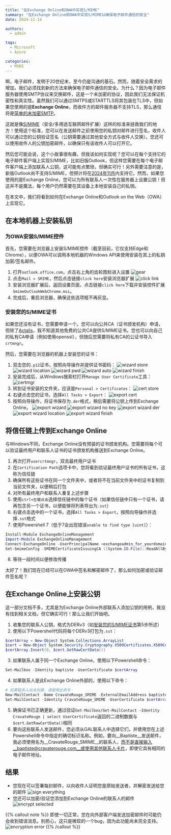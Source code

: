 ```yaml
---
title: "在Exchange Online和OWA中实现S/MIME"
summary: "在Exchange Online和OWA中实现S/MIME以确保电子邮件通信的安全"
date: 2024-11-14

authors:
  - admin

tags:
  - Microsoft
  - Azure

categories:
  - M365
---
```


啊，电子邮件，发明于20世纪末，至今仍是沟通的基石。然而，随着安全需求的增加，我们必须找到新的方法来确保电子邮件通信的安全。为什么？因为电子邮件服务器使用SMTP协议来交换邮件，这是一个未加密的协议，因此我们无法保证机密性和真实性。虽然我们可以通过SMTPS或STARTTLS将其包装在TLS中，但如果您使用的是**Exchange Online**，而收件方的邮件服务器不支持TLS，那么通信将是[简单的未加密SMTP](https://learn.microsoft.com/en-us/purview/exchange-online-uses-tls-to-secure-email-connections#tls-basics-for-microsoft-365-and-exchange-online)。

这就是像[S/MIME](https://en.wikipedia.org/wiki/S/MIME)（安全/多用途互联网邮件扩展）这样的标准来拯救我们的地方！使用这个标准，您可以在发送邮件之前使用您的私钥对邮件进行签名，收件人可以通过您的公钥验证签名（公钥需要通过其他安全方式与收件人交换）。您还可以使用收件人的公钥加密邮件，以确保只有该收件人可以打开它。

然后您可能会说，这个小故事很有趣，但我该如何实现呢？您可以在每个支持它的电子邮件客户端上实现S/MIME，比如旧版Outlook，但这样您需要在每个电子邮件客户端上添加联系人公钥，这可能有点繁琐，但确实可行！另外需要注意的是，新版Outlook尚不支持S/MIME，但预计将在[2024年11月](https://www.microsoft.com/en-us/microsoft-365/roadmap?filters=Outlook%2CDesktop%2CWeb&searchterms=s%2Fmime)内支持它。然而，如果您使用的是Exchange Online，您可以为所有联系人一次性在服务器上设置公钥！但这并不是魔法，每个用户仍然需要在其设备上本地安装自己的私钥。

在本文中，我们将看到如何在Exchange Online和Outlook on the Web（OWA）上实现它。

## 在本地机器上安装私钥
### 为OWA安装S/MIME控件
首先，您需要在浏览器上安装S/MIME控件（截至目前，它仅支持Edge和Chrome），以便OWA可以调用本地机器的Windows API来使用安装在其上的私钥加密/签名邮件。
1. 打开`outlook.office.com`，点击右上角的齿轮图标进入设置
![gear](smime/smime_control1.png)
2. 点击`Mail > SMIME`，然后点击链接`click here`安装浏览器扩展
![click link](smime/smime_control2.png)
3. 安装浏览器扩展后，返回设置页面，点击链接`click here`下载并安装控件扩展`SmimeOutlookWebChrome.msi`。
4. 完成后，重启浏览器，确保这些选项框不再灰显。

### 安装您的S/MIME证书
如果您还没有证书，您需要申请一个。您可以向公共CA（证书颁发机构）申请，但除了[Actalis](https://extrassl.actalis.it/portal/uapub/freemail?lang=en)，我不知道其他免费的公共CA提供S/MIME证书。您也可以向自己的私有CA申请（例如使用openssl），但随后您需要将私有CA的公证书导入`crtmngr`。

然后，您需要在浏览器的机器上安装您的证书：
1. 双击您的`.p12`证书，按照向导操作并提供证书密码：
![wizard store](smime/cert_install1.png)
![wizard location](smime/cert_install2.png)
![wizard pwd](smime/cert_install3.png)
![wizard auto](smime/cert_install4.png)
![wizard finish](smime/cert_install5.png)
2. 安装完成后，从Windows搜索栏打开`Manage User Certificate`工具：
![certmgr](smime/cert_install6.png)
3. 转到证书安装的文件夹，应该是`Personal > Certificates`：
![cert store](smime/cert_install7.png)
4. 右键点击您的证书，选择`All Tasks > Export`：
![export cert](smime/cert_install8.png)
5. 按照向导操作，将证书保存为`.der`格式，稍后需要将公钥上传到Exchange Online。
![export wizard](smime/cert_install9.png)
![export wizard no key](smime/cert_install10.png)
![export wizard der](smime/cert_install11.png)
![export wizard location](smime/cert_install12.png)
![export wizard finish](smime/cert_install13.png)

## 将信任链上传到Exchange Online
与Windows不同，Exchange Online没有预装的证书颁发机构。您需要将每个可以验证最终用户和联系人证书的证书颁发机构推送到Exchange Online。
1. 再次打开`usercrtmngr`，双击最终用户证书
2. 在`Certification Path`选项卡中，您将看到验证最终用户证书的所有证书，这称为信任链
3. 确保所有这些证书在同一个文件夹中，或者将不在当前文件夹中的证书复制到当前文件夹，以便稍后打包
4. 对所有最终用户和联系人重复上述步骤
5. 使用`ctrl+左键点击`选择信任链中的每个证书（如果信任链中只有一个证书，请再包含另一个证书，以便能够将列表导出为`.sst`）
6. 右键点击选中的一个证书，选择`All Tasks > Export`，按照向导操作并选择`.sst`格式
7. 使用Powershell 7（低于7会出现错误`unable to find type [uint]`）：
```ps1
Install-Module ExchangeOnlineManagement
Import-Module ExchangeOnlineManagement
Connect-ExchangeOnline -UserPrincipalName <exchangeadmin_for_yourdomain>
Set-SmimeConfig -SMIMECertificateIssuingCA ([System.IO.File]::ReadAllBytes('C:\Users\Gold\Downloads\chainOfTrust.sst'))
```
8. 等待一段时间以便修改传播

太好了！我们现在已经可以在OWA中签名和解密邮件了，那么如何加密或验证邮件签名呢？

## 在Exchange Online上安装公钥
这一部分文档不多，尤其是为Exchange Online外部联系人添加公钥的用例，我没有找到相关文档，但它确实可行！那么让我们开始吧。

1. 收集您的联系人公钥，格式为DERv3（如[安装您的S/MIME证书](#install-your-smime-certificate)第5步所述）
2. 使用以下Powershell代码将每个DERv3打包为`.sst`：
```ps1
$certArray = New-Object System.Collections.ArrayList
$cert = New-Object System.Security.Cryptography.X509Certificates.X509Certificate2("D:\Gold\Documents\VM-apps\baptiste@cravaterouge.com.cer") <- DERv3格式
$certArray.Insert(0, $cert.GetRawCertData())
```
3. 如果联系人属于同一个Exchange Online，使用以下Powershell命令：
```ps1
Set-Mailbox -Identity baptiste -UserCertificate $certArray
```
4. 如果联系人是此Exchange Online外部的，使用以下命令：
```ps1
# 如果联系人尚未创建，请使用此命令
New-MailContact -Name CravateRouge_SMIME -ExternalEmailAddress baptiste@cravaterouge.com
Set-MailContact -Identity CravateRouge_SMIME -UserCertificate $certArray
```
5. 确保证书已正确更新，通过验证`Get-Mailbox/Get-MailContact -Identity CravateRouge | select UserCertificate`返回的二进制数据与`$cert.GetRawCertData()`相同
6. 要向这些联系人发送邮件，您必须从GAL联系人中选择它们，并使用您在上述Powershell命令中指定的确切标识名称。例如，要向__Baptiste__发送邮件，我必须使用名为__CravateRouge_SMIME__的联系人，而不是直接输入__baptiste@cravaterouge.com__或使用其他联系人卡片，即使它具有相同的电子邮件地址。

## 结果
- 您现在可以签署每封邮件，以向收件人证明您是原始发送者，并解密发送给您的邮件
![sign everything](smime/sign_everything.png)
- 您还可以加密/验证您添加到Exchange Online的联系人的邮件
![encrypt selected](smime/encrypt_whitelisted.png)

{{% callout note %}}
即使一切正常，您在向外部客户端发送加密邮件时可能仍会收到错误消息。别担心，这只是微软的一个bug，因为此功能尚未完全支持。
![encryption error](smime/error_encrypted.png)
{{% /callout %}}